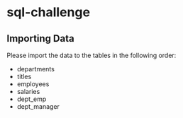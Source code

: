 # sql-challenge

## Importing Data
Please import the data to the tables in the following order:
- departments
- titles
- employees
- salaries
- dept_emp
- dept_manager

